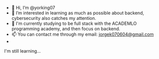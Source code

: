 - 👋 Hi, I’m @yorking07
- 👀 I’m interested in learning as much as possible about backend, cybersecurity also catches my attention.
- 🌱 I'm currently studying to be full stack with the ACADEMLO programming academy, and then focus on backend. 
- 📫 You can contact me through my email: jorgek070604@gmail.com
- 

I'm still learning...
<!---
yorking07/yorking07 is a ✨ special ✨ repository because its `README.md` (this file) appears on your GitHub profile.
You can click the Preview link to take a look at your changes.
--->
